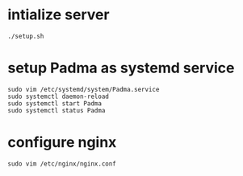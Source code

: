 # intialize server
```
./setup.sh
```

# setup Padma as systemd service

```
sudo vim /etc/systemd/system/Padma.service
sudo systemctl daemon-reload
sudo systemctl start Padma
sudo systemctl status Padma
```

# configure nginx

```
sudo vim /etc/nginx/nginx.conf
```

